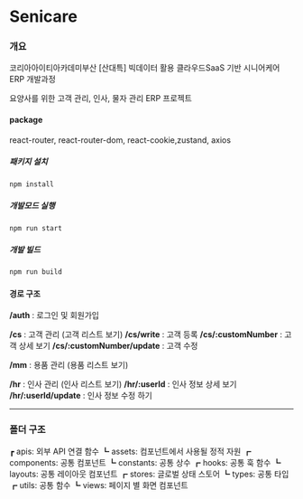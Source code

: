# Senicare

### 개요
코리아아이티아카데미부산
[산대특] 빅데이터 활용 클라우드SaaS 기반 시니어케어 ERP 개발과정

요양사를 위한 고객 관리, 인사, 물자 관리 ERP 프로젝트

#### package
react-router, react-router-dom, react-cookie,zustand, axios


##### 패키지 설치
```bash
npm install
```

##### 개발모드 실행
```bash
npm run start
```

##### 개발 빌드
```bash
npm run build
```

#### 경로 구조
**/auth** : 로그인 및 회원가입

**/cs** : 고객 관리 (고객 리스트 보기)
**/cs/write** : 고객 등록
**/cs/:customNumber** : 고객 상세 보기
**/cs/:customNumber/update** : 고객 수정

**/mm** : 용품 관리 (용품 리스트 보기)
 
**/hr** : 인사 관리 (인사 리스트 보기)
**/hr/:userId** : 인사 정보 상세 보기
**/hr/:userId/update** : 인사 정보 수정 하기

***

### 폴더 구조

┏ apis: 외부 API 연결 함수
┗ assets: 컴포넌트에서 사용될 정적 자원
┏ components: 공통 컴포넌트
┗ constants: 공통 상수
┏ hooks: 공통 훅 함수
┗ layouts: 공통 레이아웃 컴포넌트
┏ stores: 글로벌 상태 스토어
┗ types: 공통 타입
┏ utils: 공통 함수
┗ views: 페이지 별 화면 컴포넌트